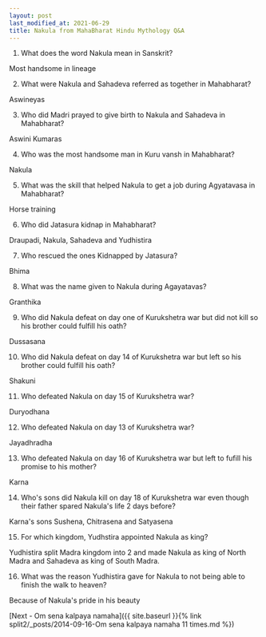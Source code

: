 ```yaml
---
layout: post
last_modified_at: 2021-06-29
title: Nakula from MahaBharat Hindu Mythology Q&A 
---
```


1) What does the word Nakula mean in Sanskrit?

Most handsome in lineage

2) What were Nakula and Sahadeva referred as together in Mahabharat?

Aswineyas

3)  Who did Madri prayed to give birth to Nakula and Sahadeva in Mahabharat?

Aswini Kumaras

4) Who was the most handsome man in Kuru vansh in Mahabharat?

Nakula

5) What was the skill that helped Nakula to get a job during Agyatavasa in Mahabharat?

Horse training

6) Who did Jatasura kidnap in Mahabharat?

Draupadi, Nakula, Sahadeva and Yudhistira

7) Who rescued the ones Kidnapped by Jatasura?

Bhima

8) What was the name given to Nakula during Agayatavas?

Granthika

9) Who did Nakula defeat on day one of Kurukshetra war but did not kill so his brother could fulfill his oath?

Dussasana

10) Who did Nakula defeat on day 14 of Kurukshetra war but left so his brother could fulfill his oath?

Shakuni

11) Who defeated Nakula on day 15 of Kurukshetra war?

Duryodhana

12) Who defeated Nakula on day 13 of Kurukshetra war?

Jayadhradha

13) Who defeated Nakula on day 16 of Kurukshetra war but left to fufill his promise to his mother?

Karna

14) Who's sons did Nakula kill on day 18 of Kurukshetra war even though their father spared Nakula's life 2 days before?

Karna's sons Sushena, Chitrasena and Satyasena

15) For which kingdom, Yudhstira appointed Nakula as king?

Yudhistira split Madra kingdom into 2 and made Nakula as king of North Madra and Sahadeva as king of South Madra.

16) What was the reason Yudhistira gave for Nakula to not being able to finish the walk to heaven?

Because of Nakula's pride in his beauty


[Next - Om sena kalpaya namaha]({{ site.baseurl }}{% link  split2/_posts/2014-09-16-Om sena kalpaya namaha 11 times.md %})

